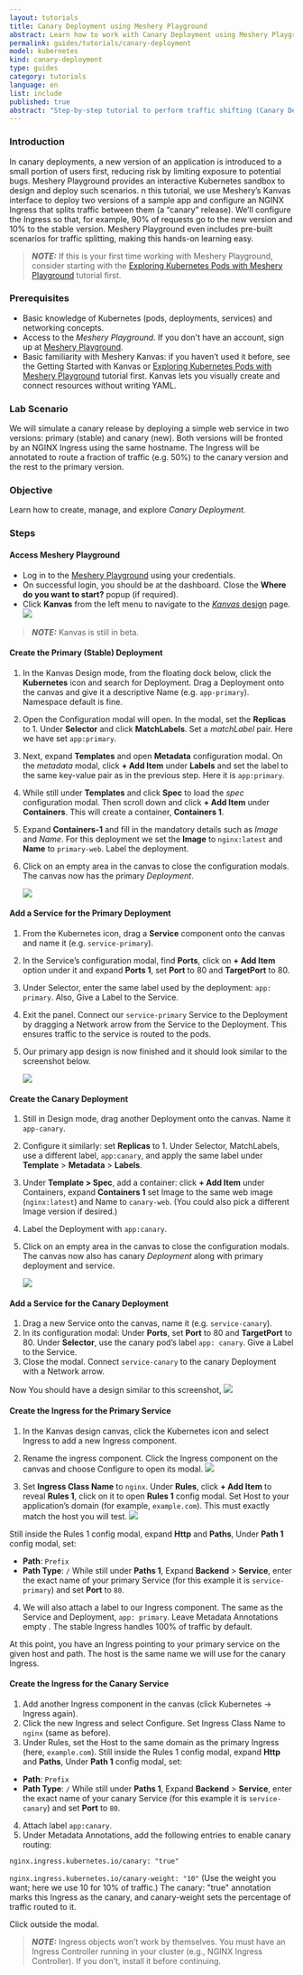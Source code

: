 ```yaml
---
layout: tutorials
title: Canary Deployment using Meshery Playground
abstract: Learn how to work with Canary Deployment using Meshery Playground
permalink: guides/tutorials/canary-deployment
model: kubernetes
kind: canary-deployment
type: guides
category: tutorials
language: en
list: include
published: true
abstract: "Step-by-step tutorial to perform traffic shifting (Canary Deployment) between different versions of a service using Meshery Playground."
---
```


### Introduction

In canary deployments, a new version of an application is introduced to a small portion of users first, reducing risk by limiting exposure to potential bugs. Meshery Playground provides an interactive Kubernetes sandbox to design and deploy such scenarios. n this tutorial, we use Meshery’s Kanvas interface to deploy two versions of a sample app and configure an NGINX Ingress that splits traffic between them (a “canary” release). We’ll configure the Ingress so that, for example, 90% of requests go to the new version and 10% to the stable version. Meshery Playground even includes pre-built scenarios for traffic splitting, making this hands-on learning easy.

> **_NOTE:_** If this is your first time working with Meshery Playground, consider starting with the [Exploring Kubernetes Pods with Meshery Playground](https://docs.meshery.io/guides/tutorials/kubernetes-pods) tutorial first.


### Prerequisites

- Basic knowledge of Kubernetes (pods, deployments, services) and networking concepts.
- Access to the _Meshery Playground_. If you don't have an account, sign up at [Meshery Playground](https://play.meshery.io/).
- Basic familiarity with Meshery Kanvas: if you haven’t used it before, see the Getting Started with Kanvas or [Exploring Kubernetes Pods with Meshery Playground](https://docs.meshery.io/guides/tutorials/kubernetes-pods) tutorial first. Kanvas lets you visually create and connect resources without writing YAML.


### Lab Scenario

We will simulate a canary release by deploying a simple web service in two versions: primary (stable) and canary (new). Both versions will be fronted by an NGINX Ingress using the same hostname. The Ingress will be annotated to route a fraction of traffic (e.g. 50%) to the canary version and the rest to the primary version.


### Objective

Learn how to create, manage, and explore _Canary Deployment_.

### Steps

#### Access Meshery Playground

- Log in to the [Meshery Playground](https://play.meshery.io) using your credentials.  
- On successful login, you should be at the dashboard. Close the **Where do you want to start?** popup (if required).  
- Click **Kanvas** from the left menu to navigate to the [_Kanvas_ design](https://kanvas.new/extension/meshmap) page.
  ![](./kubernetes-deployments/2025-02-27_16-59.png)

> **_NOTE:_** Kanvas is still in beta.

#### Create the Primary (Stable) Deployment

1. In the Kanvas Design mode, from the floating dock below, click the **Kubernetes** icon and search for Deployment. Drag a Deployment onto the canvas and give it a descriptive Name (e.g. `app-primary`). Namespace default is fine.
2. Open the Configuration modal will open. In the modal, set the **Replicas** to 1. Under **Selector** and click **MatchLabels**. Set a _matchLabel_ pair. Here we have set `app:primary`.
3. Next, expand **Templates** and open **Metadata** configuration modal. On the _metadata_ modal, click **+ Add Item** under **Labels** and set the label to the same key-value pair as in the previous step. Here it is `app:primary`.
4. While still under **Templates** and click **Spec** to load the _spec_ configuration modal. Then scroll down and click **+ Add Item** under **Containers**. This will create a container, **Containers 1**.
5. Expand **Containers-1** and fill in the mandatory details such as _Image_ and _Name_. For this deployment we set the **Image** to `nginx:latest` and **Name** to `primary-web`. Label the deployment.
6. Click on an empty area in the canvas to close the configuration modals. The canvas now has the primary _Deployment_.

    ![](./canary-deployment/01.png)

#### Add a Service for the Primary Deployment

1. From the Kubernetes icon, drag a **Service** component onto the canvas and name it (e.g. `service-primary`).
2. In the Service’s configuration modal, find **Ports**, click on **+ Add Item** option under it and expand **Ports 1**, set **Port** to 80 and **TargetPort** to 80.
3. Under Selector, enter the same label used by the deployment: `app: primary`. Also, Give a Label to the Service.
4. Exit the panel. Connect our `service-primary` Service to the Deployment by dragging a Network arrow from the Service to the Deployment. This ensures traffic to the service is routed to the pods. 
5. Our primary app design is now finished and it should look similar to the screenshot below.

    ![](./canary-deployment/02.png)

#### Create the Canary Deployment

1. Still in Design mode, drag another Deployment onto the canvas. Name it `app-canary`.
2. Configure it similarly: set **Replicas** to 1. Under Selector, MatchLabels, use a different label, `app:canary`, and apply the same label under **Template** > **Metadata** > **Labels**.
3. Under **Template > Spec**, add a container: click **+ Add Item** under Containers, expand **Containers 1** set Image to the same web image (`nginx:latest`) and Name to `canary-web`. (You could also pick a different Image version if desired.)
4. Label the Deployment with `app:canary`.
4. Click on an empty area in the canvas to close the configuration modals. The canvas now also has canary _Deployment_ along with primary deployment and service.

    ![](./canary-deployment/03.png)

#### Add a Service for the Canary Deployment

1. Drag a new Service onto the canvas, name it (e.g. `service-canary`).
2. In its configuration modal: Under **Ports**, set **Port** to 80 and **TargetPort** to 80. Under **Selector**, use the canary pod’s label `app: canary`. Give a Label to the Service.
3. Close the modal. Connect `service-canary` to the canary Deployment with a Network arrow.

Now You should have a design similar to this screenshot,
    ![](./canary-deployment/04.png)


#### Create the Ingress for the Primary Service

1. In the Kanvas design canvas, click the Kubernetes icon and select Ingress to add a new Ingress component.
2. Rename the ingress component. Click the Ingress component on the canvas and choose Configure to open its modal.
    ![](./canary-deployment/05.png)

3. Set **Ingress Class Name** to `nginx`. Under **Rules**, click **+ Add Item** to reveal **Rules 1**, click on it to open **Rules 1** config modal. Set Host to your application’s domain (for example, `example.com`). This must exactly match the host you will test.
    ![](./canary-deployment/06.png)

Still inside the Rules 1 config modal, expand **Http** and **Paths**, Under **Path 1** config modal, set:
- **Path**: `Prefix`
- **Path Type**: `/`
While still under **Paths 1**, Expand **Backend** > **Service**, enter the exact name of your primary Service (for this example it is `service-primary`) and set **Port** to `80`.
4. We will also attach a label to our Ingress component. The same as the Service and Deployment, `app: primary`. Leave Metadata Annotations empty . The stable Ingress handles 100% of traffic by default.

At this point, you have an Ingress pointing to your primary service on the given host and path. The host is the same name we will use for the canary Ingress.

#### Create the Ingress for the Canary Service

1. Add another Ingress component in the canvas (click Kubernetes → Ingress again).
2. Click the new Ingress and select Configure. Set Ingress Class Name to `nginx` (same as before).
3. Under Rules, set the Host to the same domain as the primary Ingress (here, `example.com`). Still inside the Rules 1 config modal, expand **Http** and **Paths**, Under **Path 1** config modal, set:
- **Path**: `Prefix`
- **Path Type**: `/`
While still under **Paths 1**, Expand **Backend** > **Service**, enter the exact name of your canary Service (for this example it is `service-canary`) and set **Port** to `80`.
4. Attach label `app:canary`. 
5. Under Metadata Annotations, add the following entries to enable canary routing:

`nginx.ingress.kubernetes.io/canary: "true"`

`nginx.ingress.kubernetes.io/canary-weight: "10"` (Use the weight you want; here we use 10 for 10% of traffic.)
The canary: "true" annotation marks this Ingress as the canary, and canary-weight sets the percentage of traffic routed to it.

Click outside the modal.

> **_NOTE:_** Ingress objects won’t work by themselves. You must have an Ingress Controller running in your cluster (e.g., NGINX Ingress Controller). If you don’t, install it before continuing.


<!-- 
In Port, enter the port number exposed by that Service (for example, 80).

SAME LABEL FOR ALL THREE DEPLOYMENT, SERVOCE AND INGRESS -->